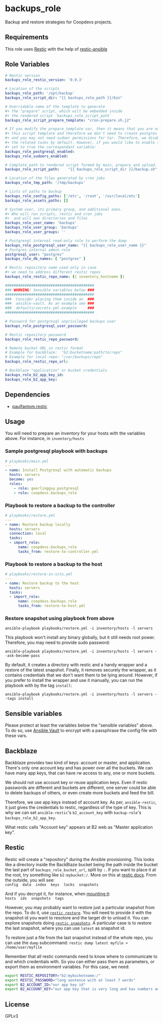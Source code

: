 backups_role
=========

Backup and restore strategies for Coopdevs projects.

Requirements
------------

This role uses [Restic](https://restic.net) with the help of [restic-ansible](https://github.com/paulfantom/ansible-restic)

Role Variables
--------------
```yaml
# Restic version
backups_role_restic_version: '0.9.3'

# Location of the scripts
backups_role_path: '/opt/backup'
backups_role_script_dir: "{{ backups_role_path }}/bin"

# Overridable name of the template to generate
#+ the "prepare" script, which will be embedded inside
#+ the rendered script `backups_role_script_path`
backups_role_script_prepare_template: "cron-prepare.sh.j2"

# If you modify the prepare_template var, then it means that you are not using
#+ this script template and therefore we don't need to create postgres roles, etc.
#+ and you may not need sudoer permissions for tar. Therefore, we disable
#+ the related tasks by default. However, if you would like to enable those tasks,
#+ set to true the correspondant variable:
backups_role_postgresql_enabled:
backups_role_sudoers_enabled:

# Complete path to rendered script formed by main, prepare and upload.
backups_role_script_path:    "{{ backups_role_script_dir }}/backup.sh"

# Location of the files generated by cron jobs
backups_role_tmp_path: '/tmp/backups'

# Lists of paths to backup
backups_role_config_paths: ['/etc', '/root', '/usr/local/etc']
backups_role_assets_paths: []

# System user, its primary group, and additional ones.
#+ Who will run scripts, restic and cron jobs
#+  and will own directories and files
backups_role_user_name: 'backups'
backups_role_user_group: 'backups'
backups_role_user_groups: ''

# Postgresql internal read-only role to perform the dump
backups_role_postgresql_user_name: "{{ backups_role_user_name }}"
# Postgres internal admin role
postgresql_user: "postgres"
backups_role_db_names: [ "postgres" ]

# Restic repository name used only in case
#+ we need to address different restic repos
backups_role_restic_repo_name: {{ inventory_hostname }}

#########################################
### WARNING! Sensible variables below ###
#########################################
###  Consider placing them inside an  ###
###  ansible-vault. As an example see ###
###  defaults/secrets.yml.example     ###
#########################################

# Password for postgresql unprivileged backups user
backups_role_postgresql_user_password:

# Restic repository password
backups_role_restic_repo_password:

# Remote bucket URL in restic format
# Example for backblaze:  "b2:bucketname:path/to/repo"
# Example for local repo: "/var/backups/repo"
backups_role_restic_repo_url:

# Backblaze "application" or bucket credentials
backups_role_b2_app_key_id:
backups_role_b2_app_key:
```


Dependencies
------------

* [paulfantom.restic](https://galaxy.ansible.com/paulfantom/restic)

Usage
-----

You will need to prepare an inventory for your hosts with the variables above. For instance, in `inventory/hosts`

### Sample postgresql playbook with backups
```yaml
# playbooks/main.yml
---
- name: Install Postgresql with automatic backups
  hosts: servers
  become: yes
  roles:
    - role: geerlingguy.postgresql
    - role: coopdevs.backups_role
```

### Playbook to restore a backup to the controller
```yaml
# playbooks/restore.yml
---
- name: Restore backup locally
  hosts: servers
  connection: local
  tasks:
  - import_role:
      name: coopdevs.backups_role
      tasks_from: restore-to-controller.yml
```

### Playbook to restore a backup to the host
```yaml
# playbooks/restore-in-situ.yml
---
- name: Restore backup to the host
  hosts: servers
  tasks:
  - import_role:
      name: coopdevs.backups_role
      tasks_from: restore-to-host.yml
```

### Restore snapshot using playbook from above
```shell
ansible-playbook playbooks/restore.yml -i inventory/hosts -l servers
```

This playbook won't install any binary globally, but it still needs root power. Therefore, you may need to provide sudo password:
```shell
ansible-playbook playbooks/restore.yml -i inventory/hosts -l servers --ask-become-pass
```

By default, it creates a directory with restic and a handy wrapper and a restore of the latest snapshot. Finally, it removes securely the wrapper, as it contains credentials that we don't want them to be lying around. However, if you prefer to install the wrapper and use it manually, you can run the playbook with by the tag `install`:

```shell
ansible-playbook playbooks/restore.yml -i inventory/hosts -l servers --tags install
```


Sensible variables
------------------
Please protect at least the variables below the "sensible variables" above. To do so, use [Ansible Vault](https://docs.ansible.com/ansible/latest/user_guide/vault.html) to encrypt with a passphrase the config file with these vars.


Backblaze
---------
Backblaze provides two kind of keys: account or master, and application. There's only one account key and has power over all the buckets. We can have many app keys, that can have rw access to any, one or more buckets.

We should not use account key or reuse application keys. Even if restic passwords are different and buckets are different, one server could be able to delete backups of others, or even create more buckets and feed the bill.

Therefore, we use app keys instead of account key. As per, `ansible-restic`, it just gives the credentials to restic, regardless of the type of key. This is why we can set `ansible-restic`'s `b2_account_key` with `backup-role`'s `backups_role_b2_app_key`.

What restic calls "Account key" appears at B2 web as "Master application key".


Restic
------

Restic will create a "repository" during the Ansible provisioning. This looks like a directory inside the BackBlaze bucket being the path inside the bucket the last part of `backups_role_bucket_url`, split by `:`. If you want to place it at the root, try something like `b2:mybucket:/`. More on this at [restic docs](https://restic.readthedocs.io/en/latest/030_preparing_a_new_repo.html#backblaze-b2). From the outside, you will see:  
`config  data  index  keys  locks  snapshots`

And if you decrypt it, for instance, when [mounting it](https://restic.readthedocs.io/en/latest/050_restore.html#restore-using-mount):  
`hosts  ids  snapshots  tags`

However, you may probably want to restore just a particular snapshot from the repo. To do it, use [`restic restore`](https://restic.readthedocs.io/en/latest/050_restore.html#restoring-from-a-snapshot). You will need to provide it with the snapshot id you want to resotore and the target dir to unload it. You can explore snapshots doing [`restic snapshots`](https://restic.readthedocs.io/en/latest/045_working_with_repos.html#listing-all-snapshots). A particular case is to restore the last snapshot, where you can use `latest` as snapshot id.

To restore just a file from the last snapshot instead of the whole repo, you can use the `dump` subcommand: `restic dump latest myfile > /home/user/myfile`

Remember that all restic commands need to know where to communicate to and which credentials with. So you can either pass them as parameters, or export them as environment variables. For this case, we need:

```sh
export RESTIC_REPOSITORY="b2:mybucketname:/"
export RESTIC_PASSWORD="long sentence with at least 7 words"
export B2_ACCOUNT_ID="our app key id"
export B2_ACCOUNT_KEY="our app key that is very long and has numbers and uppercase letters"
```


License
-------

GPLv3

